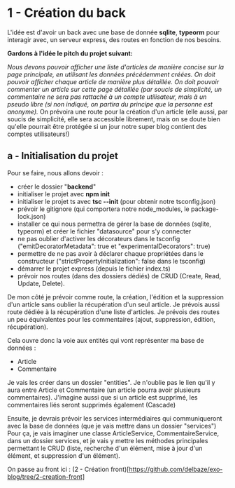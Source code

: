 
# 1 - Création du back

L'idée est d'avoir un back avec une base de donnée **sqlite**, **typeorm** pour interagir avec, un serveur express, des routes en fonction de nos besoins.

**Gardons à l'idée le pitch du projet suivant:**

*Nous devons pouvoir afficher une liste d'articles de manière concise sur la page principale, en utilisant les données précédemment créées.
On doit pouvoir afficher chaque article de manière plus détaillée.
On doit pouvoir commenter un article sur cette page détaillée (par soucis de simplicité, un commentaire ne sera pas rattaché à un compte utilisateur, mais à un pseudo libre (si non indiqué, on partira du principe que la personne est anonyme).*
On prévoira une route pour la création d'un article (elle aussi, par soucis de simplicité, elle sera accessible librement, mais on se doute bien qu'elle pourrait être protégée si un jour notre super blog contient des comptes utilisateurs!)

## a - Initialisation du projet
Pour se faire, nous allons devoir : 
 - créer le dossier "**backend**"
 - initialiser le projet avec **npm init**
 - initialiser le projet ts avec **tsc --init** (pour obtenir notre tsconfig.json)
 - prévoir le gitignore (qui comportera notre node_modules, le package-lock.json)
 - installer ce qui nous permettra de gérer la base de données (sqlite, typeorm) et créer le fichier "datasource" pour s'y connecter
 - ne pas oublier d'activer les décorateurs dans le tsconfig ("emitDecoratorMetadata": true et "experimentalDecorators": true)
 - permettre de ne pas avoir à déclarer chaque propriétées dans le constructeur ("strictPropertyInitialization": false dans le tsconfig)
 - démarrer le projet express (depuis le fichier index.ts)
 - prévoir nos routes (dans des dossiers dédiés) de CRUD (Create, Read, Update, Delete).
 
De mon côté je prévoir comme route, la création, l'édition et  la suppression d'un article sans oublier la récupération d'un seul article.
Je prévois aussi route dédiée à la récupération d'une liste d'articles.
Je prévois des routes un peu équivalentes pour les commentaires (ajout, suppression, édition, récupération).

Cela ouvre donc la voie aux entités qui vont représenter ma base de données : 
- Article
- Commentaire

Je vais les créer dans un dossier "entities".
Je n'oublie pas le lien qu'il y aura entre Article et Commentaire (un article pourra avoir plusieurs commentaires).
J'imagine aussi que si un article est supprimé, les commentaires liés seront supprimés également (Cascade)

Ensuite, je devrais prévoir les services intermédiaires qui communiqueront avec la base de données (que je vais mettre dans un dossier "services")
Pour ça, je vais imaginer une classe ArticleService, CommentaireService, dans un dossier services, et je vais y mettre les méthodes principales permettant le CRUD (liste, recherche d'un élément, mise à jour d'un élément, et suppression d'un élément).


On passe au front ici : (2 - Création front)[https://github.com/delbaze/exo-blog/tree/2-creation-front]
